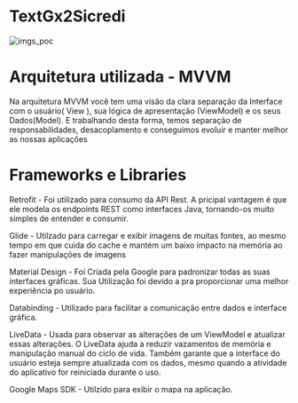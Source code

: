 # TextGx2Sicredi

![imgs_poc](https://user-images.githubusercontent.com/7661063/149450640-0e8ab98a-0eb6-4ad6-abea-f76706558488.png)

# Arquitetura utilizada - MVVM

Na arquitetura MVVM você tem uma visão da clara separação da Interface com o usuário( View ), sua lógica de apresentação (ViewModel) e os seus Dados(Model). 
E trabalhando desta forma, temos separação de responsabilidades, desacoplamento e conseguimos evoluir e manter melhor as nossas aplicações

# Frameworks e Libraries

Retrofit - Foi utilizado para consumo da API Rest. A pricipal vantagem é que ele modela os endpoints REST como interfaces Java, 
tornando-os muito simples de entender e consumir.

Glide - Utilzado para carregar e exibir imagens de muitas fontes, ao mesmo tempo em que cuida do cache e mantém um baixo impacto na memória ao 
fazer manipulações de imagens

Material Design -  Foi Criada pela Google para padronizar todas as suas interfaces gráficas. Sua Utilização foi devido a pra proporcionar uma melhor 
experiência po usuário.

Databinding - Utilizado para facilitar a comunicação entre dados e interface gráfica.

LiveData - Usada para observar as alterações de um ViewModel e atualizar essas alterações. O LiveData ajuda a reduzir vazamentos de memória e manipulação 
manual do ciclo de vida. Também garante que a interface do usuário esteja sempre atualizada com os dados, mesmo quando a atividade do aplicativo 
for reiniciada durante o uso. 

Google Maps SDK - Utilzido para exibir o mapa na aplicação.
